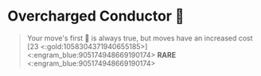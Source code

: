 # **Overcharged Conductor** 🔋 
> Your move's first 🔀 is always true, but moves have an increased cost [23 <:gold:1058304371940655185>]
<:engram_blue:905174948669190174> __RARE__ <:engram_blue:905174948669190174>
